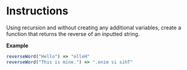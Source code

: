 # Instructions

Using recursion and without creating any additional variables, create a function that returns the reverse of an inputted string.

**Example**

```js
reverseWord("Hello") => "olleH"
reverseWord("This is mine.") => ".enim si sihT"
```
